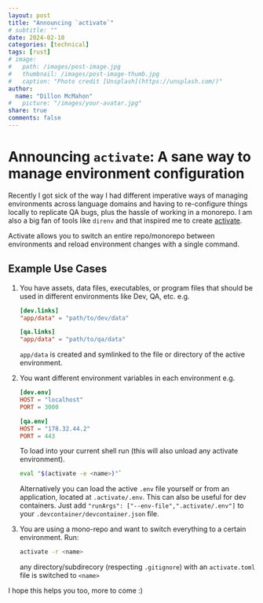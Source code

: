 ```yaml
---
layout: post
title: "Announcing `activate`"
# subtitle: ""
date: 2024-02-10
categories: [technical]
tags: [rust]
# image:
#   path: /images/post-image.jpg
#   thumbnail: /images/post-image-thumb.jpg
#   caption: "Photo credit [Unsplash](https://unsplash.com/)"
author:
  name: "Dillon McMahon"
#   picture: "/images/your-avatar.jpg"
share: true
comments: false
---
```


# Announcing `activate`: A sane way to manage environment configuration

Recently I got sick of the way I had different imperative ways of managing environments across language domains and having to re-configure things locally to replicate QA bugs, plus the hassle of working in a monorepo. I am also a big fan of tools like `direnv` and that inspired me to create [activate](https://github.com/mcmah309/activate?tab=readme-ov-file).

Activate allows you to switch an entire repo/monorepo between environments and reload environment changes with a single command.

## Example Use Cases

1. You have assets, data files, executables, or program files that should be used in different environments like Dev, QA, etc. e.g.
    ```toml
    [dev.links]
    "app/data" = "path/to/dev/data"

    [qa.links]
    "app/data" = "path/to/qa/data"
    ```
    `app/data` is created and symlinked to the file or directory of the active environment.

2. You want different environment variables in each environment e.g.
    ```toml
    [dev.env]
    HOST = "localhost"
    PORT = 3000

    [qa.env]
    HOST = "178.32.44.2"
    PORT = 443
    ```
    To load into your current shell run (this will also unload any activate environment).
    ```bash
    eval "$(activate -e <name>)"`
    ```
    Alternatively you can load the active `.env` file yourself or from an application, located at `.activate/.env`.
    This can also be useful for dev containers. Just add `"runArgs": ["--env-file",".activate/.env"]` to your
    `.devcontainer/devcontainer.json` file.

3. You are using a mono-repo and want to switch everything to a certain environment. Run:
    ```bash
    activate -r <name>
    ```
    any directory/subdirecory (respecting `.gitignore`) with an `activate.toml` file is switched to `<name>`

 I hope this helps you too, more to come :)